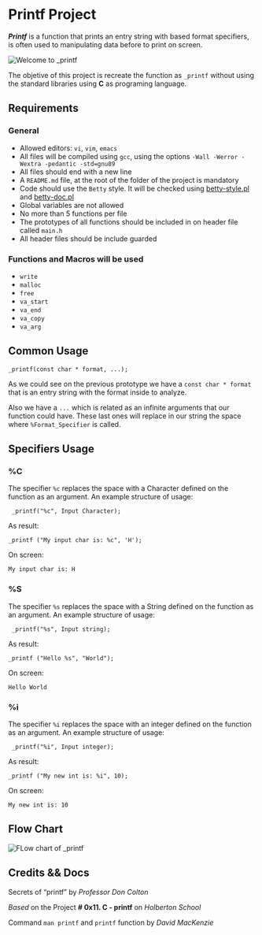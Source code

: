# Printf Project

***Printf***  is a function that prints an entry string with based  format specifiers, is often used to manipulating data before to print on screen.


![Welcome to _printf](https://i.imgur.com/4KAuTZB.png)

The objetive of this project is recreate the function as `_printf` without using the standard libraries using **C** as programing language.

## Requirements

### General

-   Allowed editors:  `vi`,  `vim`,  `emacs`
-   All files will be compiled using  `gcc`, using the options  `-Wall -Werror -Wextra -pedantic -std=gnu89`
-   All files should end with a new line
-   A  `README.md`  file, at the root of the folder of the project is mandatory
-   Code should use the  `Betty`  style. It will be checked using  [betty-style.pl](https://github.com/holbertonschool/Betty/blob/master/betty-style.pl "betty-style.pl")  and  [betty-doc.pl](https://github.com/holbertonschool/Betty/blob/master/betty-doc.pl "betty-doc.pl")
-   Global variables are not allowed
-   No more than 5 functions per file
-   The prototypes of all functions should be included in on header file called  `main.h`
-   All  header files should be include guarded

### Functions and Macros will be used

-   `write`  
-   `malloc` 
-   `free` 
-   `va_start` 
-   `va_end`  
-   `va_copy` 
-   `va_arg` 

## Common Usage

`_printf(const char * format, ...);`

As we could see on the previous prototype we have a `const char * format` that is an entry string with the format inside to analyze. 

Also we have a `...` which is related as an infinite arguments that our function could have. These last ones will replace in our string the space where `%Format_Specifier` is called. 



## Specifiers Usage

### %C

 The specifier `%c` replaces the space with a Character defined on the function as an argument. An example structure of usage:

   ` _printf("%c", Input Character);`

As result:

`_printf ("My input char is: %c", 'H');`

On screen:

`My input char is: H`

 ### %S

 The specifier `%s` replaces the space with a String defined on the function as an argument. An example structure of usage:

   ` _printf("%s", Input string);`

As result:

`_printf ("Hello %s", "World");`

On screen:

`Hello World`

### %i

 The specifier `%i` replaces the space with an integer defined on the function as an argument. An example structure of usage:

   ` _printf("%i", Input integer);`

As result:

`_printf ("My new int is: %i", 10);`

On screen:

`My new int is: 10`

## Flow Chart

![FLow chart of _printf](https://drive.google.com/uc?export=view&id=1KXfgm-NjT8j2byfl2bk2pq0mJ1WlAnQe)


## Credits && Docs

Secrets of “printf”  by *Professor Don Colton*

*Based* on the Project **# 0x11. C - printf** on *Holberton School*

Command `man printf` and `printf`  function by *David MacKenzie*

